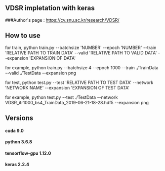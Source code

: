 ## VDSR impletation with keras
###Author's page : https://cv.snu.ac.kr/research/VDSR/

## How to use
for train,
python train.py --batchsize 'NUMBER' --epoch 'NUMBER' --train 'RELATIVE PATH TO TRAIN DATA' --valid 'RELATIVE PATH TO VALID DATA' --expansion 'EXPANSION OF DATA'

for example,
python train.py --batchsize 4 --epoch 1000 --train ./TrainData --valid ./TestData --expansion png

for test,
python test.py --test 'RELATIVE PATH TO TEST DATA' --network 'NETWORK NAME' --expansion 'EXPANSION OF TEST DATA'

for example,
python test.py --test ./TestData --network VDSR_itr1000_bs4_TrainData_2019-06-21-18-28.hdf5 --expansion png

## Versions
#### cuda 9.0
#### python 3.6.8
#### tensorflow-gpu 1.12.0
#### keras 2.2.4
